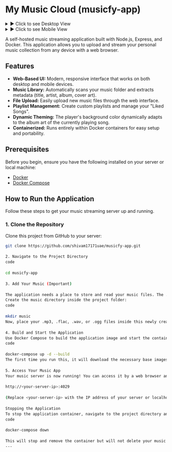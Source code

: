 # My Music Cloud (musicfy-app)

<details>
  <summary>► Click to see Desktop View</summary>
  <br>
  <img src="./assets/app-preview.png" alt="Desktop Preview">
</details>

<details>
  <summary>► Click to see Mobile View</summary>
  <br>
  <img src="./assets/app-preview2.png" alt="Mobile Preview">
</details>


A self-hosted music streaming application built with Node.js, Express, and Docker. This application allows you to upload and stream your personal music collection from any device with a web browser.

## Features

-   **Web-Based UI:** Modern, responsive interface that works on both desktop and mobile devices.
-   **Music Library:** Automatically scans your music folder and extracts metadata (title, artist, album, cover art).
-   **File Upload:** Easily upload new music files through the web interface.
-   **Playlist Management:** Create custom playlists and manage your "Liked Songs".
-   **Dynamic Theming:** The player's background color dynamically adapts to the album art of the currently playing song.
-   **Containerized:** Runs entirely within Docker containers for easy setup and portability.

## Prerequisites

Before you begin, ensure you have the following installed on your server or local machine:

-   [Docker](https://docs.docker.com/get-docker/)
-   [Docker Compose](https://docs.docker.com/compose/install/)

## How to Run the Application

Follow these steps to get your music streaming server up and running.

### 1. Clone the Repository

Clone this project from GitHub to your server:

```bash
git clone https://github.com/shivam17171uae/musicfy-app.git

2. Navigate to the Project Directory
code

cd musicfy-app

3. Add Your Music (Important)

The application needs a place to store and read your music files. The .gitignore file is configured to keep this folder private and not upload its contents to GitHub.
Create the music directory inside the project folder:
code

mkdir music
Now, place your .mp3, .flac, .wav, or .ogg files inside this newly created music folder.

4. Build and Start the Application
Use Docker Compose to build the application image and start the container in the background:
code

docker-compose up -d --build
The first time you run this, it will download the necessary base images and build the application, which may take a few minutes.

5. Access Your Music App
Your music server is now running! You can access it by a web browser and navigating to:

http://<your-server-ip>:4029

(Replace <your-server-ip> with the IP address of your server or localhost if you are running it on your local machine).

Stopping the Application
To stop the application container, navigate to the project directory and run:
code

docker-compose down

This will stop and remove the container but will not delete your music files or application data.
---
